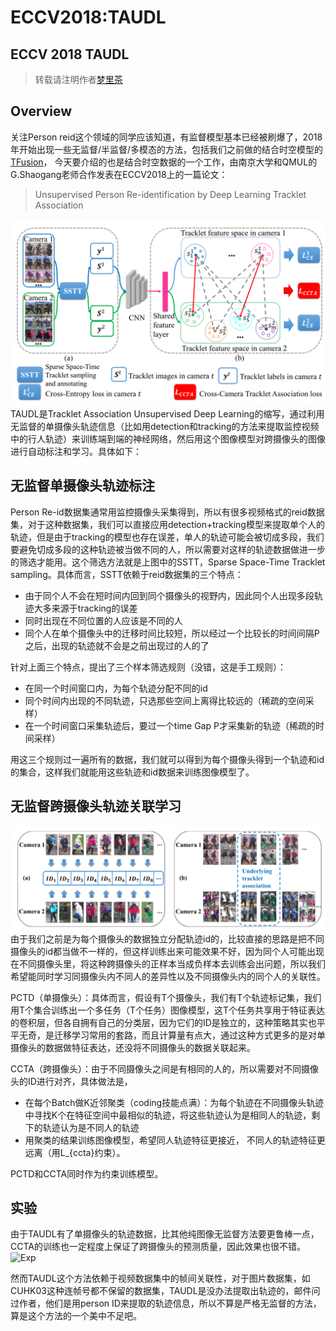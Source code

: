 # ECCV2018:TAUDL

## ECCV 2018 TAUDL

> 转载请注明作者[梦里茶](https://github.com/ahangchen)

## Overview

关注Person reid这个领域的同学应该知道，有监督模型基本已经被刷爆了，2018年开始出现一些无监督/半监督/多模态的方法，包括我们之前做的结合时空模型的[TFusion](https://zhuanlan.zhihu.com/p/34778414)， 今天要介绍的也是结合时空数据的一个工作，由南京大学和QMUL的G.Shaogang老师合作发表在ECCV2018上的一篇论文：

> Unsupervised Person Re-identification by Deep Learning Tracklet Association

![](eccv2018_taudl_0.png)
TAUDL是Tracklet Association Unsupervised Deep Learning的缩写，通过利用无监督的单摄像头轨迹信息（比如用detection和tracking的方法来提取监控视频中的行人轨迹）来训练端到端的神经网络，然后用这个图像模型对跨摄像头的图像进行自动标注和学习。具体如下：

## 无监督单摄像头轨迹标注

Person Re-id数据集通常用监控摄像头采集得到，所以有很多视频格式的reid数据集，对于这种数据集，我们可以直接应用detection+tracking模型来提取单个人的轨迹，但是由于tracking的模型也存在误差，单人的轨迹可能会被切成多段，我们要避免切成多段的这种轨迹被当做不同的人，所以需要对这样的轨迹数据做进一步的筛选才能用。这个筛选方法就是上图中的SSTT，Sparse Space-Time Tracklet sampling。具体而言，SSTT依赖于reid数据集的三个特点：

* 由于同个人不会在短时间内回到同个摄像头的视野内，因此同个人出现多段轨迹大多来源于tracking的误差
* 同时出现在不同位置的人应该是不同的人
* 同个人在单个摄像头中的迁移时间比较短，所以经过一个比较长的时间间隔P之后，出现的轨迹就不会是之前出现过的人的了

针对上面三个特点，提出了三个样本筛选规则（没错，这是手工规则）：

* 在同一个时间窗口内，为每个轨迹分配不同的id
* 同个时间内出现的不同轨迹，只选那些空间上离得比较远的（稀疏的空间采样）
* 在一个时间窗口采集轨迹后，要过一个time Gap P才采集新的轨迹（稀疏的时间采样）

用这三个规则过一遍所有的数据，我们就可以得到为每个摄像头得到一个轨迹和id的集合，这样我们就能用这些轨迹和id数据来训练图像模型了。

## 无监督跨摄像头轨迹关联学习

![](eccv2018_taudl_1.png)
由于我们之前是为每个摄像头的数据独立分配轨迹id的，比较直接的思路是把不同摄像头的id都当做不一样的，但这样训练出来可能效果不好，因为同个人可能出现在不同摄像头里，将这种跨摄像头的正样本当成负样本去训练会出问题，所以我们希望能同时学习同摄像头内不同人的差异性以及不同摄像头内的同个人的关联性。

PCTD（单摄像头）：具体而言，假设有T个摄像头，我们有T个轨迹标记集，我们用T个集合训练出一个多任务（T个任务）图像模型，这T个任务共享用于特征表达的卷积层，但各自拥有自己的分类层，因为它们的ID是独立的，这种策略其实也平平无奇，是迁移学习常用的套路，而且计算量有点大，通过这种方式更多的是对单摄像头的数据做特征表达，还没将不同摄像头的数据关联起来。

CCTA（跨摄像头）：由于不同摄像头之间是有相同的人的，所以需要对不同摄像头的ID进行对齐，具体做法是，

* 在每个Batch做K近邻聚类（coding技能点满）：为每个轨迹在不同摄像头轨迹中寻找K个在特征空间中最相似的轨迹，将这些轨迹认为是相同人的轨迹，剩下的轨迹认为是不同人的轨迹
* 用聚类的结果训练图像模型，希望同人轨迹特征更接近， 不同人的轨迹特征更远离（用L\_{ccta}约束）。

PCTD和CCTA同时作为约束训练模型。

## 实验

由于TAUDL有了单摄像头的轨迹数据，比其他纯图像无监督方法要更鲁棒一点，CCTA的训练也一定程度上保证了跨摄像头的预测质量，因此效果也很不错。 ![Exp](https://upload-images.jianshu.io/upload_images/1828517-0d91ab76522a23de.png?imageMogr2/auto-orient/strip|imageView2/2/w/1240)

然而TAUDL这个方法依赖于视频数据集中的帧间关联性，对于图片数据集，如CUHK03这种连帧号都不保留的数据集，TAUDL是没办法提取出轨迹的，邮件问过作者，他们是用person ID来提取的轨迹信息，所以不算是严格无监督的方法，算是这个方法的一个美中不足吧。

